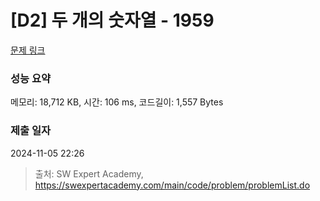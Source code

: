 # [D2] 두 개의 숫자열 - 1959 

[문제 링크](https://swexpertacademy.com/main/code/problem/problemDetail.do?contestProbId=AV5PpoFaAS4DFAUq) 

### 성능 요약

메모리: 18,712 KB, 시간: 106 ms, 코드길이: 1,557 Bytes

### 제출 일자

2024-11-05 22:26



> 출처: SW Expert Academy, https://swexpertacademy.com/main/code/problem/problemList.do